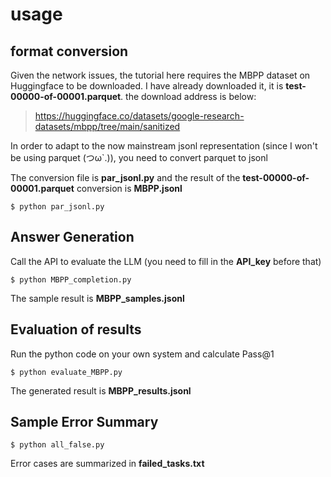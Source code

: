 # usage
## format conversion
Given the network issues, the tutorial here requires the MBPP dataset on Huggingface to be downloaded. I have already downloaded it, it is **test-00000-of-00001.parquet**. the download address is below:
>https://huggingface.co/datasets/google-research-datasets/mbpp/tree/main/sanitized

In order to adapt to the now mainstream jsonl representation (since I won't be using parquet (つω`.)), you need to convert parquet to jsonl

The conversion file is **par_jsonl.py** and the result of the **test-00000-of-00001.parquet** conversion is **MBPP.jsonl**

``$ python par_jsonl.py``
## Answer Generation
Call the API to evaluate the LLM (you need to fill in the **API_key** before that)

``$ python MBPP_completion.py``

The sample result is **MBPP_samples.jsonl**
## Evaluation of results
Run the python code on your own system and calculate Pass@1

``$ python evaluate_MBPP.py``

The generated result is **MBPP_results.jsonl**
## Sample Error Summary
``$ python all_false.py``

Error cases are summarized in **failed_tasks.txt**